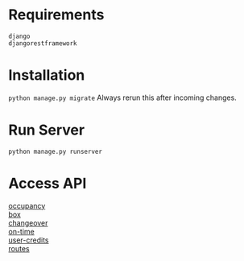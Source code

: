 # Requirements
```django``` <br>
```djangorestframework```

# Installation
```python manage.py migrate```
Always rerun this after incoming changes.

# Run Server
```python manage.py runserver```

# Access API
[occupancy](http://localhost:8000/api/occupancy) <br>
[box](http://localhost:8000/api/box) <br>
[changeover](http://localhost:8000/api/changeover) <br>
[on-time](http://localhost:8000/api/on-time) <br>
[user-credits](http://localhost:8000/api/user-credits) <br>
[routes](http://localhost:8000/api/routes) <br>
